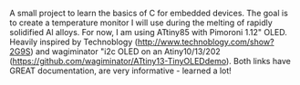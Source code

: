 A small project to learn the basics of C for embedded devices. The goal is to create a temperature monitor I will use during the melting of rapidly solidified Al alloys. For now, I am using ATtiny85 with Pimoroni 1.12" OLED.  Heavily inspired by Technoblogy (http://www.technoblogy.com/show?2G9S) and wagiminator "i2c OLED on an Atiny10/13/202 (https://github.com/wagiminator/ATtiny13-TinyOLEDdemo).  Both links have GREAT documentation, are very informative - learned a lot!
